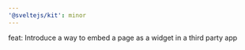 ```yaml
---
'@sveltejs/kit': minor
---
```


feat: Introduce a way to embed a page as a widget in a third party app
